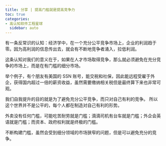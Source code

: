 ```yaml
---
title: 分享 | 提高门槛就是提高竞争力
toc: true
categories:
- 高认知软件工程星球
  sidebar: auto
---
```


有一条反常识的认知：经济学中，在一个充分公平竞争市场上，企业的利润趋于零。因为高利润的信息传出去，就会有不断地竞争者涌入，拉低利润。

这条认知对我们的意义在于，如果在人才市场取得竞争，那么就必须避免在充分竞争的市场上，而是在有门槛的细分市场。

举个例子，有个朋友有美国的 SSN 账号，能交税和社保，因此能远程受雇于外企，获得国内超过一倍的薪资收益，虽然需要缴纳相关税但是最终算下来也非常可观。

我们自我提升的目的就是为了避免充分公平竞争，而只对自己有利的竞争。 所以这个世界并不是公平的，每个人都在制造对自己有利的形势。

外卖没有任何门槛，可能吃苦耐劳就是门槛；滴滴司机有台车就是门槛；外企会英语就是门槛；而资本、政府权利就是终极的门槛。

不断构建门槛，虽然会受到细分领域的市场狭窄的问题，但是可以避免充分的竞争。
